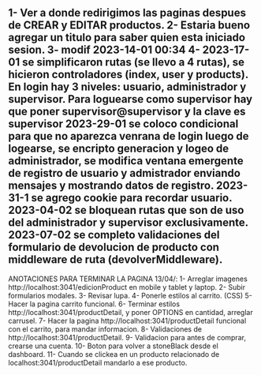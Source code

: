 1- Ver a donde redirigimos las paginas despues de CREAR y EDITAR productos.
2- Estaria bueno agregar un titulo para saber quien esta iniciado sesion.
3- modif  2023-14-01 00:34
4- 2023-17-01 se simplificaron rutas (se llevo a 4 rutas), se hicieron controladores (index, user y products). En login hay 3 niveles: usuario, administrador y supervisor. Para loguearse como supervisor hay que poner supervisor@supervisor y la clave es supervisor
2023-29-01  se coloco condicional para que no aparezca venrana de login luego de logearse, se encripto generacion y logeo de administrador, se modifica ventana emergente de registro de usuario y admistrador enviando mensajes y mostrando datos de registro.
 2023-31-1 se agrego cookie para recordar usuario.
 2023-04-02  se bloquean rutas que son de uso del administrador y supervisor exclusivamente.
 2023-07-02 se completo validaciones del formulario de devolucion de producto con middleware de ruta (devolverMiddleware).
 ------------------------------
 ANOTACIONES PARA TERMINAR LA PAGINA 13/04/:
 1- Arreglar imagenes http://localhost:3041/edicionProduct en mobile y tablet y laptop.
 2- Subir formularios modales.
 3- Revisar lupa.
 4- Ponerle estilos al carrito. (CSS)
 5- Hacer la pagina carrito funcional.
 6- Terminar estilos http://localhost:3041/productDetail, y poner OPTIONS en cantidad, arreglar carrusel.
 7- Hacer la pagina http://localhost:3041/productDetail funcional con el carrito, para mandar informacion.
 8- Validaciones de http://localhost:3041/productDetail.
 9- Validacion para antes de comprar, crearse una cuenta.
 10- Boton para volver a stoneBlack desde el dashboard.
 11- Cuando se clickea en un producto relacionado de localhost:3041/productDetail mandarlo a ese producto.